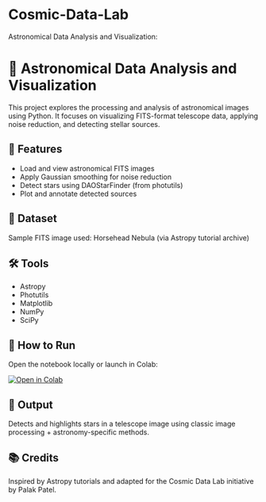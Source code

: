 # Cosmic-Data-Lab
Astronomical Data Analysis and Visualization: 
<br>
# 🌌 Astronomical Data Analysis and Visualization

This project explores the processing and analysis of astronomical images using Python. It focuses on visualizing FITS-format telescope data, applying noise reduction, and detecting stellar sources.

## 🧪 Features
- Load and view astronomical FITS images
- Apply Gaussian smoothing for noise reduction
- Detect stars using DAOStarFinder (from photutils)
- Plot and annotate detected sources

## 📁 Dataset
Sample FITS image used: Horsehead Nebula (via Astropy tutorial archive)

## 🛠️ Tools
- Astropy
- Photutils
- Matplotlib
- NumPy
- SciPy

## 🚀 How to Run
Open the notebook locally or launch in Colab:

[![Open in Colab](https://colab.research.google.com/assets/colab-badge.svg)](https://gist.github.com/navendu-p/1f86685b535a5e96ea6d886c6588f8f4)

## 📌 Output
Detects and highlights stars in a telescope image using classic image processing + astronomy-specific methods.

## 📚 Credits
Inspired by Astropy tutorials and adapted for the Cosmic Data Lab initiative by Palak Patel.



